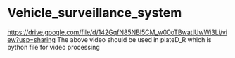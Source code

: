 # Vehicle_surveillance_system
https://drive.google.com/file/d/142GqfN85NBl5CM_w00oTBwatIUwWi3Li/view?usp=sharing
The above video should be used in plateD_R which is python file for video processing
